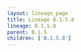```yaml
---
layout: lineage_page
title: Lineage B.1.5.8
lineage: B.1.5.8
parent: B.1.5
children: ['B.1.5.8']
---
```

